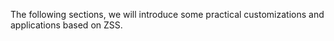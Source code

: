 The following sections, we will introduce some practical customizations
and applications based on ZSS.

